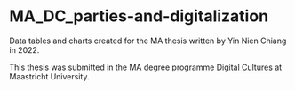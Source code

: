 # MA_DC_parties-and-digitalization

Data tables and charts created for the MA thesis written by Yin Nien Chiang in 2022.

This thesis was submitted in the MA degree programme [Digital Cultures](https://www.maastrichtuniversity.nl/education/master/media-studies-digital-cultures) at Maastricht University.
